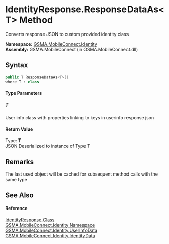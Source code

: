IdentityResponse.ResponseDataAs&lt;T> Method
============================================
Converts response JSON to custom provided identity class

**Namespace:** [GSMA.MobileConnect.Identity][1]  
**Assembly:** GSMA.MobileConnect (in GSMA.MobileConnect.dll)

Syntax
------

```csharp
public T ResponseDataAs<T>()
where T : class

```

#### Type Parameters

##### *T*
User info class with properties linking to keys in userinfo response json

#### Return Value
Type: **T**  
JSON Deserialized to instance of Type T

Remarks
-------
The last used object will be cached for subsequent method calls with the same type

See Also
--------

#### Reference
[IdentityResponse Class][2]  
[GSMA.MobileConnect.Identity Namespace][1]  
[GSMA.MobileConnect.Identity.UserInfoData][3]  
[GSMA.MobileConnect.Identity.IdentityData][4]  

[1]: ../README.md
[2]: README.md
[3]: ../UserInfoData/README.md
[4]: ../IdentityData/README.md
[5]: ../../_icons/Help.png